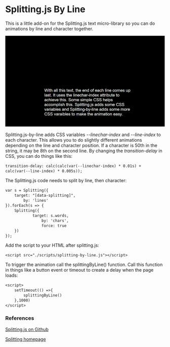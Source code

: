 # Splitting.js By Line
This is a little add-on for the Splitting.js text micro-library so you can do animations by line and character together.

![Splitting by line](https://github.com/chrisjwaddell/splitting.js-by-line/blob/main/splitting.js-by-line.gif)

Splitting.js-by-line adds CSS variables *--linechar-index* and *--line-index* to each character. This allows you to do slightly different animations depending on the line and character position.
If a character is 50th in the string, it may be 8th on the second line.
By changing the *transition-delay* in CSS, you can do things like this:
```
transition-delay: calc(calc(var(--linechar-index) * 0.01s) + calc(var(--line-index) * 0.005s));
```


The Splitting.js code needs to split by line, then character:
```
var s = Splitting({
	target: "[data-splitting]",
        by: 'lines'
}).forEach(s => {
	Splitting({
        	target: s.words,
            	by: 'chars',
            	force: true
	})
});
```


Add the script to your HTML after splitting.js:
```
<script src="./scripts/splitting-by-line.js"></script>
```


To trigger the animation call the splittingByLine() function. Call this function in things like a button event or timeout to create a delay when the page loads:
```
<script>
    setTimeout(() =>{
        splittingByLine()
    },1000)
</script>
```




### References
[Splitting.js on Github](https://github.com/shshaw/Splitting)

[Splitting homepage](https://splitting.js.org/guide.html)




